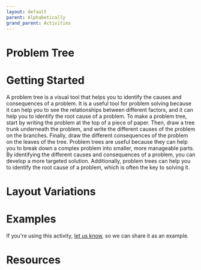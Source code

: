 ```yaml
---
layout: default
parent: Alphabetically
grand_parent: Activities
---
```


# Problem Tree

# Getting Started

A problem tree is a visual tool that helps you to identify the causes and consequences of a problem. It is a useful tool for problem solving because it can help you to see the relationships between different factors, and it can help you to identify the root cause of a problem. To make a problem tree, start by writing the problem at the top of a piece of paper. Then, draw a tree trunk underneath the problem, and write the different causes of the problem on the branches. Finally, draw the different consequences of the problem on the leaves of the tree. Problem trees are useful because they can help you to break down a complex problem into smaller, more manageable parts. By identifying the different causes and consequences of a problem, you can develop a more targeted solution. Additionally, problem trees can help you to identify the root cause of a problem, which is often the key to solving it.

# Layout Variations

# Examples
If you're using this activity, [let us know](https://github.com/Standards-and-Practices/structured-rapid-development/issues/new?assignees=&labels=documentation&template=example-submission.md&title=Example+of+%5Byour+pattern+here%5D), so we can share it as an example.
# Resources